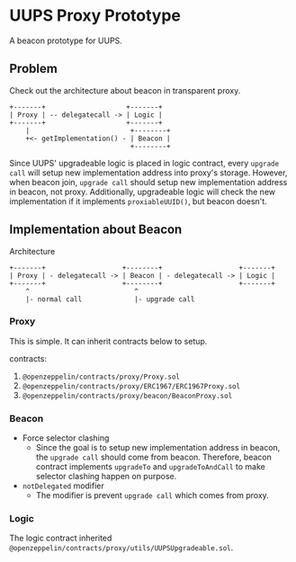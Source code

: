 # UUPS Proxy Prototype

A beacon prototype for UUPS.

## Problem

Check out the architecture about beacon in transparent proxy.

```
+-------+                    +-------+
| Proxy | -- delegatecall -> | Logic |
+-------+                    +-------+
    |                         +--------+
    +<- getImplementation() - | Beacon |
                              +--------+
```

Since UUPS' upgradeable logic is placed in logic contract, every `upgrade call` will setup new implementation address into proxy's storage. However, when beacon join, `upgrade call` should setup new implementation address in beacon, not proxy. Additionally, upgradeable logic will check the new implementation if it implements `proxiableUUID()`, but beacon doesn't.


## Implementation about Beacon

Architecture

```
+-------+                   +--------+                   +-------+
| Proxy | - delegatecall -> | Beacon | - delegatecall -> | Logic |
+-------+                   +--------+                   +-------+
    ^                          ^
    |- normal call             |- upgrade call
```

### Proxy

This is simple. It can inherit contracts below to setup.

contracts:
1. `@openzeppelin/contracts/proxy/Proxy.sol`
2. `@openzeppelin/contracts/proxy/ERC1967/ERC1967Proxy.sol`
3. `@openzeppelin/contracts/proxy/beacon/BeaconProxy.sol`

### Beacon

- Force selector clashing
    - Since the goal is to setup new implementation address in beacon, the `upgrade call` should come from beacon. Therefore, beacon contract implements `upgradeTo` and `upgradeToAndCall` to make selector clashing happen on purpose.
- `notDelegated` modifier
    - The modifier is prevent `upgrade call` which comes from proxy.

### Logic

The logic contract inherited `@openzeppelin/contracts/proxy/utils/UUPSUpgradeable.sol`.
